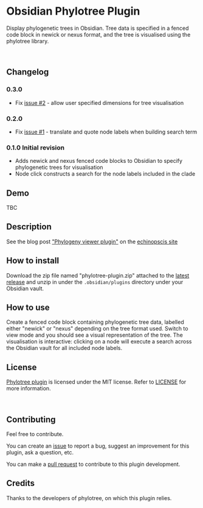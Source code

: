 # Obsidian Phylotree Plugin

Display phylogenetic trees in Obsidian. Tree data is specified in a fenced code block in newick or nexus format, and the tree is visualised using the phylotree library.

<br>

## Changelog

### 0.3.0

- Fix [issue #2](https://github.com/nickynicolson/obsidian-phylotree-plugin/issues/2) - allow user specified dimensions for tree visualisation

### 0.2.0 

- Fix [issue #1](https://github.com/nickynicolson/obsidian-phylotree-plugin/issues/1) - translate and quote node labels when building search term

### 0.1.0 Initial revision

- Adds newick and nexus fenced code blocks to Obsidian to specify phylogenetic trees for visualisation
- Node click constructs a search for the node labels included in the clade

## Demo

TBC

## Description

See the blog post ["Phylogeny viewer plugin"](https://echinopscis.github.io/blog/2024/phylo-vis/) on the [echinopscis site](https://echinopscis.github.io)

## How to install

Download the zip file named "phylotree-plugin.zip" attached to the [latest release](https://github.com/echinopscis/obsidian-phylotree-plugin/releases/latest) and unzip in under the `.obsidian/plugins` directory under your Obsidian vault.

## How to use

Create a fenced code block containing phylogenetic tree data, labelled either "newick" or "nexus" depending on the tree format used. Switch to view mode and you should see a visual representation of the tree. The visualisation is interactive: clicking on a node will execute a search across the Obsidian vault for all included node labels.


## License

[Phylotree plugin](https://github.com/echinopscis/obsidian-phylotree-plugin) is licensed under the MIT license. Refer to [LICENSE](/LICENSE.TXT) for more information.

<br>

## Contributing

Feel free to contribute.

You can create an [issue](https://github.com/echinopscis/obsidian-phylotree-plugin/issues) to report a bug, suggest an improvement for this plugin, ask a question, etc.

You can make a [pull request](https://github.com/echinopscis/obsidian-phylotree-plugin/pulls) to contribute to this plugin development.

## Credits 

Thanks to the developers of phylotree, on which this plugin relies.

